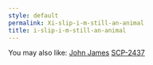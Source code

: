 ```yaml
---
style: default
permalink: Xi-slip-i-m-still-an-animal
title: i-slip-i-m-still-an-animal
---
```

You may also like:
[John James](http://scp-wiki.net/john-james)
[SCP-2437](http://scp-wiki.net/scp-2437)